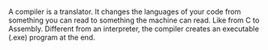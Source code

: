A compiler is a translator. It changes the languages of your code from something you can read to something the machine can read. Like from C to Assembly. Different from an interpreter, the compiler creates an executable (.exe) program at the end.